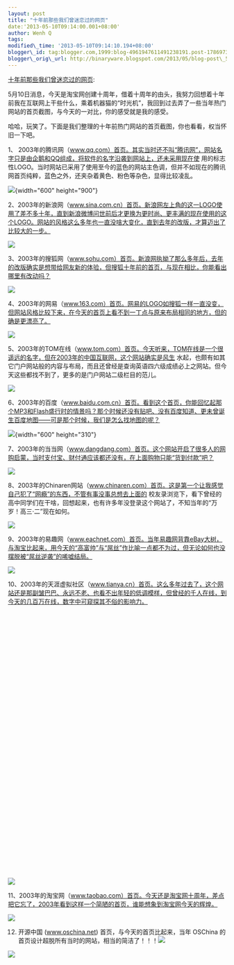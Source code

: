 ```yaml
--- 
layout: post 
title: "十年前那些我们曾迷恋过的网页" 
date:'2013-05-10T09:14:00.001+08:00' 
author: Wenh Q
tags:
modified\_time: '2013-05-10T09:14:10.194+08:00' 
blogger\_id: tag:blogger.com,1999:blog-4961947611491238191.post-1786973643519604401
blogger\_orig\_url: http://binaryware.blogspot.com/2013/05/blog-post\_5051.html
---
```

[十年前那些我们曾迷恋过的网页](http://www.oschina.net/news/40374/web-pages-10-years-ago):

5月10日消息，今天是淘宝网创建十周年，借着十周年的由头，我努力回想着十年前我在互联网上干些什么，乘着机器猫的“时光机”，我回到过去弄了一些当年热门网站的首页截图，与今天的一对比，你的感受就是我的感受。

哈哈，玩笑了。下面是我们整理的十年前热门网站的首页截图，你也看看，权当怀旧一下吧。



1、
2003年的腾讯网（www.qq.com）首页。其实当时还不叫“腾讯网”，网站名字只是由企鹅和QQ组成，将软件的名字沿袭到网站上，还未采用现在使
用的标志性LOGO。当时网站已采用了使用至今的蓝色的网站主色调，但并不如现在的腾讯网首页纯粹，蓝色之外，还夹杂着黄色、粉色等杂色，显得比较凌乱。

![](http://static.oschina.net/uploads/img/201305/10074759_Ryem.jpg){width="600"
height="900"}



2、2003年的新浪网（www.sina.com.cn）首页。新浪网左上角的这一LOGO使用了差不多十年，直到新浪微博问世前后才更换为更时尚、更丰满的现在使用的这个LOGO。网站的风格这么多年也一直没啥大变化，直到去年的改版，才算迈出了比较大的一步。

![](http://static.oschina.net/uploads/img/201305/10074759_y3vw.jpg)



3、2003年的搜狐网（www.sohu.com）首页。新浪网执拗了那么多年后，去年的改版确实是想带给网友新的体验，但搜狐十年前的首页，与现在相比，你能看出哪里有改动吗？

![](http://static.oschina.net/uploads/img/201305/10074759_c1cn.jpg)



4、2003年的网易（www.163.com）首页。网易的LOGO如搜狐一样一直没变，但网站风格比较下来，在今天的首页上看不到一丁点与原来布局相同的地方，但的确是更漂亮了。

![](http://static.oschina.net/uploads/img/201305/10074759_yfkg.jpg)



5、2003年的TOM在线（www.tom.com）首页。今天听来，TOM在线是一个很遥远的名字，但在2003年的中国互联网，这个网站确实是风生
水起，也颇有如其它门户网站般的内容与布局，而且还曾经是查询英语四六级成绩必上之网站。但今天这些都找不到了，更多的是门户网站二级栏目的范儿。

![](http://static.oschina.net/uploads/img/201305/10074759_TFjf.jpg)



6、2003年的百度（www.baidu.com.cn）首页。看到这个首页，你能回忆起那个MP3和Flash盛行时的情景吗？那个时候还没有贴吧、没有百度知道、更未曾诞生百度地图——可是那个时候，我们是怎么找地图的呢？

![](http://static.oschina.net/uploads/img/201305/10074759_aapl.jpg){width="600"
height="310"}



7、2003年的当当网（www.dangdang.com）首页。这个网站开启了很多人的网购启蒙，当时支付宝、财付通应该都还没有，在上面购物只能“货到付款”吧？

![](http://static.oschina.net/uploads/img/201305/10074759_ovaC.jpg)



8、2003年的Chinaren网站（www.chinaren.com）首页。这是第一个让我感觉自己犯了“网瘾”的东西，不管有事没事总想去上面的
校友录浏览下，看下曾经的高中同学们在干啥，回想起来，也有许多年没登录这个网站了，不知当年的“万岁！高三·二”现在如何。

![](http://static.oschina.net/uploads/img/201305/10074759_w8Nl.jpg)



9、2003年的易趣网（www.eachnet.com）首页。当年易趣网背靠eBay大树，与淘宝比起来，用今天的“高富帅”与“屌丝”作比喻一点都不为过，但无论如何也没摆脱被“屌丝逆袭”的唏嘘结局。

![](http://static.oschina.net/uploads/img/201305/10074759_gEDu.jpg)



10、2003年的天涯虚拟社区（www.tianya.cn）首页。这么多年过去了，这个网站还是那副皱巴巴、永远不老、也看不出年轻的低调模样，但曾经的千人在线，到今天的几百万在线，数字中可窥探其不俗的影响力。

<div style="height: 600px; width: 490px;">

<div style="display: block; height: 600px;">

</div>

</div>

![](http://static.oschina.net/uploads/img/201305/10074759_RS8x.jpg)



11、2003年的淘宝网（www.taobao.com）首页。今天还是淘宝网十周年，差点把它忘了，2003年看到这样一个简陋的首页，谁能想象到淘宝网今天的辉煌。

![](http://static.oschina.net/uploads/img/201305/10074759_L5fL.jpg)



12. 开源中国 (www.oschina.net) 首页，与今天的首页比起来，当年 OSChina
的首页设计超脱所有当时的网站，相当的简洁了！！！![](http://www.oschina.net/img/face/002.gif)

![](http://static.oschina.net/uploads/space/2013/0510/074716_Uzzf_12.png)
